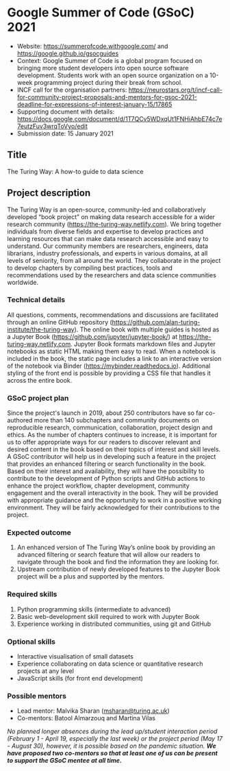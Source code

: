 # Google Summer of Code (GSoC) 2021
- Website: https://summerofcode.withgoogle.com/ and https://google.github.io/gsocguides 
- Context: Google Summer of Code is a global program focused on bringing more student developers into open source software development. Students work with an open source organization on a 10-week programming project during their break from school.
- INCF call for the organisation partners: https://neurostars.org/t/incf-call-for-community-project-proposals-and-mentors-for-gsoc-2021-deadline-for-expressions-of-interest-january-15/17865 
- Supporting document with details: https://docs.google.com/document/d/1T7QCv5WDxqUt1FNHiAhbE74c7e7eutzFuv3wrqToVyo/edit 
- Submission date: 15 January 2021

## Title
The Turing Way: A how-to guide to data science

## Project description 
The Turing Way is an open-source, community-led and collaboratively developed “book project” on making data research accessible for a wider research community (https://the-turing-way.netlify.com). 
We bring together individuals from diverse fields and expertise to develop practices and learning resources that can make data research accessible and easy to understand. 
Our community members are researchers, engineers, data librarians, industry professionals, and experts in various domains, at all levels of seniority, from all around the world. 
They collaborate in the project to develop chapters by compiling best practices, tools and recommendations used by the researchers and data science communities worldwide.

### Technical details
All questions, comments, recommendations and discussions are facilitated through an online GitHub repository (https://github.com/alan-turing-institute/the-turing-way). 
The online book with multiple guides is hosted as a Jupyter Book (https://github.com/jupyter/jupyter-book/) at https://the-turing-way.netlify.com. 
Jupyter Book formats markdown files and Jupyter notebooks as static HTML making them easy to read. When a notebook is included in the book, the static page includes a link to an interactive version of the notebook via Binder (https://mybinder.readthedocs.io). 
Additional styling of the front end is possible by providing a CSS file that handles it across the entire book.

### GSoC project plan
Since the project's launch in 2019, about 250 contributors have so far co-authored more than 140 subchapters and community documents on reproducible research, communication, collaboration, project design and ethics. 
As the number of chapters continues to increase, it is important for us to offer appropriate ways for our readers to discover relevant and desired content in the book based on their topics of interest and skill levels. 
A GSoC contributor will help us in developing such a feature in the project that provides an enhanced filtering or search functionality in the book. 
Based on their interest and availability, they will have the possibility to contribute to the development of Python scripts and GitHub actions to enhance the project workflow, chapter development, community engagement and the overall interactivity in the book. 
They will be provided with appropriate guidance and the opportunity to work in a positive working environment. 
They will be fairly acknowledged for their contributions to the project.

### Expected outcome
1. An enhanced version of The Turing Way’s online book by providing an advanced filtering or search feature that will allow our readers to navigate through the book and find the information they are looking for. 
2. Upstream contribution of newly developed features to the Jupyter Book project will be a plus and supported by the mentors.

### Required skills
1. Python programming skills (intermediate to advanced)
2. Basic web-development skill required to work with Jupyter Book
3. Experience working in distributed communities, using git and GitHub

### Optional skills
- Interactive visualisation of small datasets
- Experience collaborating on data science or quantitative research projects at any level
- JavaScript skills (for front end development)

### Possible mentors
- Lead mentor: Malvika Sharan (msharan@turing.ac.uk) 
- Co-mentors: Batool Almarzouq and Martina Vilas

*No planned longer absences during the lead up/student interaction period (February 1 - April 19, especially the last week) or the project period (May 17 - August 30), however, it is possible based on the pandemic situation. **We have proposed two co-mentors so that at least one of us can be present to support the GSoC mentee at all time.***
